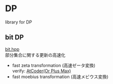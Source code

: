 # DP
library for DP
## bit DP
[bit.hpp](https://github.com/fumiphys/programming_contest/blob/master/DP/bit.hpp)  
部分集合に関する更新の高速化
 - fast zeta transformation (高速ゼータ変換)  
verify: [AtCoder(Or Plus Max)](https://atcoder.jp/contests/arc100/tasks/arc100_c)
 - fast moebius transformation (高速メビウス変換)  
